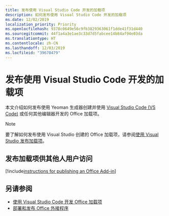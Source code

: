 ```yaml
---
title: 发布使用 Visual Studio Code 开发的加载项
description: 如何发布使用 Visual Studio Code 开发的加载项
ms.date: 12/02/2019
localization_priority: Priority
ms.openlocfilehash: 9378c0649e56c9fb3829363061f1dde41f31d440
ms.sourcegitcommit: 44f1a4a3e1ae3c33d7d5fabcee14b84af94e03da
ms.translationtype: HT
ms.contentlocale: zh-CN
ms.lasthandoff: 12/03/2019
ms.locfileid: "39670479"
---
```

# <a name="publish-an-add-in-developed-with-visual-studio-code"></a>发布使用 Visual Studio Code 开发的加载项

本文介绍如何发布使用 Yeoman 生成器创建并使用 [Visual Studio Code (VS Code)](https://code.visualstudio.com) 或任何其他编辑器开发的 Office 加载项。

> [!NOTE]
> 要了解如何发布使用 Visual Studio 创建的 Office 加载项，请参阅[使用 Visual Studio 发布加载项](package-your-add-in-using-visual-studio.md)。

## <a name="publishing-an-add-in-for-other-users-to-access"></a>发布加载项供其他人用户访问

[!include[instructions for publishing an Office Add-in](../includes/publish-add-in.md)]

## <a name="see-also"></a>另请参阅

- [使用 Visual Studio Code 开发 Office 加载项](../develop/develop-add-ins-vscode.md)
- [部署和发布 Office 外接程序](../publish/publish.md)